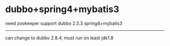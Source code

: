 dubbo+spring4+mybatis3
===================================

need zookeeper
support dubbo 2.5.3
spring4+mybatis3

------------------------------------
can change to dubbo 2.8.4, must run on least jdk1.8

